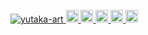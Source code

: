 <p align="left">
  <a href="https://github.com/yutaka-art/yutaka-art/">
    <img src="https://komarev.com/ghpvc/?username=yutaka-art" alt="yutaka-art" />
  </a>
  <a href="http://twitter.com/YoutanDml">
    <img height="20" src="https://img.shields.io/twitter/follow/yutaka-art?label=Twitter&logo=twitter&style=flat" />
  </a>
  <a href="https://github.com/yutaka-art">
    <img height="20" src="https://img.shields.io/github/followers/yutaka-art?label=follow&logo=github&style=flat" />
  </a>
  <a href="https://www.reddit.com/user/yutaka-art">
    <img height="20" src="https://img.shields.io/reddit/user-karma/combined/yutaka-art?label=Reddit&logo=reddit&style=flat" />
  </a>
  <a href="https://stackoverflow.com/users/5720201/yutaka-art">
    <img height="20" src="https://img.shields.io/stackexchange/stackoverflow/r/5720201?label=StackOverflow&logo=stack-overflow&style=flat" />
  </a>
  <a href="http://qiita.com/yutaka-art">
    <img height="20" src="https://qiita-badge.apiapi.app/s/yutaka-art/posts.svg" />
  </a>
</p>
